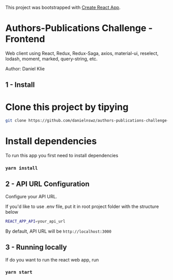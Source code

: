 This project was bootstrapped with [Create React App](https://github.com/facebook/create-react-app).

# Authors-Publications Challenge - Frontend

Web client using React, Redux, Redux-Saga, axios, material-ui, reselect, lodash, moment, marked, query-string, etc.

Author: Daniel Klie


## 1 - Install

# Clone this project by tipying

```bash
git clone https://github.com/danielnswz/authors-publications-challenge-fe
```

# Install dependencies

To run this app you first need to install dependencies

### `yarn install`

## 2 - API URL Configuration

Configure your API URL.

If you'd like to use .env file, put it in root project folder with the structure below

```bash
REACT_APP_API=your_api_url
```

By default, API URL will be `http://localhost:3000`

## 3 - Running locally

If do you want to run the react web app, run

### `yarn start`
